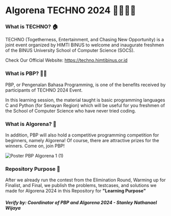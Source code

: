 # Algorena TECHNO 2024 🐦‍🔥🐦‍🔥

### What is TECHNO? 🏠

TECHNO (Togetherness, Entertainment, and Chasing New Opportunity) is a joint event organized by HIMTI BINUS to welcome and inaugurate freshmen of the BINUS University School of Computer Science (SOCS).

Check Our Official Website:
https://techno.himtibinus.or.id

### What is PBP? 🧑‍💻

PBP, or Pengenalan Bahasa Programming, is one of the benefits received by participants of TECHNO 2024 Event.

In this learning session, the material taught is basic programming languages C and Python (for Senayan Region) which will be useful for you freshmen of the School of Computer Science who have never tried coding.

### What is Algorena? 💖

In addition, PBP will also hold a competitive programming competition for beginners, namely Algorena! Of course, there are attractive prizes for the winners. Come on, join PBP!

![Poster PBP Algorena 1 (1)](https://github.com/user-attachments/assets/f3eea177-b5fa-45cf-91b2-fd223eed359e)

### Repository Purpose 📢

After we already run the contest from the Elimination Round, Warming up for Finalist, and Final, we publish the problems, testcases, and solutions we made for Algorena 2024 in this Repository for <b> "Learning Purpose" </b>

##### Verify by: Coordinator of PBP and Algorena 2024 - Stanley Nathanael Wijaya
